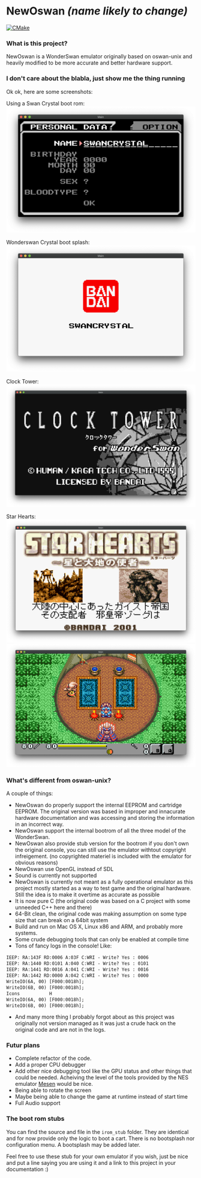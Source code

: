NewOswan *(name likely to change)*
==================================
[![CMake](https://github.com/Godzil/NewOswan/actions/workflows/cmake.yml/badge.svg)](https://github.com/Godzil/NewOswan/actions/workflows/cmake.yml)

### What is this project?
NewOswan is a WonderSwan emulator originally based on oswan-unix and heavily modified to be more accurate and better 
hardware support. 

### I don't care about the blabla, just show me the thing running

Ok ok, here are some screenshots:

Using a Swan Crystal boot rom:
![Console configuration menu](./doc/configmenu.png)

Wonderswan Crystal boot splash:
![SwanCrystal boot splash](./doc/bootsplash.png)

Clock Tower:
![Boot screen of ClockTower](./doc/clocktower.png)

Star Hearts:
![Boot screen of Star Hearts](./doc/starhearts1.png)
![Ingame screen of Star Hearts](./doc/starhearts2.png)

### What's different from oswan-unix?

A couple of things:

- NewOswan do properly support the internal EEPROM and cartridge EEPROM. 
  The original version was based in improper and innacurate hardware documentation and was accessing and storing the
  information in an incorrect way.
- NewOswan support the internal bootrom of all the three model of the WonderSwan.
- NewOswan also provide stub version for the bootrom if you don't own the original console, you can still
  use the emulator withtout copyright infreigement. (no copyrighted materiel is included with the emulator for obvious
  reasons)
- NewOswan use OpenGL instead of SDL
- Sound is currently not supported
- NewOswan is currently not meant as a fully operational emulator as this project mostly started as a way to test game
  and the original hardware. Still the idea is to make it overtime as accurate as possible
- It is now pure C (the original code was based on a C project with some unneeded C++ here and there)
- 64-Bit clean, the original code was making assumption on some type size that can break on a 64bit system
- Build and run on Mac OS X, Linux x86 and ARM, and probably more systems.
- Some crude debugging tools that can only be enabled at compile time
- Tons of fancy logs in the console! Like:
```
IEEP: RA:143F RD:0006 A:03F C:WRI - Write? Yes : 0006
IEEP: RA:1440 RD:0101 A:040 C:WRI - Write? Yes : 0101
IEEP: RA:1441 RD:0016 A:041 C:WRI - Write? Yes : 0016
IEEP: RA:1442 RD:0000 A:042 C:WRI - Write? Yes : 0000
WriteIO(6A, 00) [F000:0018h];
WriteIO(6B, 00) [F000:0018h];
Icons           H    
WriteIO(6A, 00) [F000:0018h];
WriteIO(6B, 00) [F000:0018h];
```
- And many more thing I probably forgot about as this project was originally not version managed as it was just a crude
  hack on the original code and are not in the logs.

### Futur plans
- Complete refactor of the code.
- Add a proper CPU debugger
- Add other nice debugging tool like the GPU status and other things that could be needed. Acheiving the level of the tools
  provided by the NES emulator [Mesen](https://www.mesen.ca) would be nice.
- Being able to rotate the screen
- Maybe being able to change the game at runtime instead of start time
- Full Audio support


### The boot rom stubs
You can find the source and file in the `irom_stub` folder.
They are identical and for now provide only the logic to boot a cart. There is no bootsplash nor configuration menu.
A bootsplash may be added later.

Feel free to use these stub for your own emulator if you wish, just be nice and put a line saying you are using it and 
a link to this project in your documentation :)

